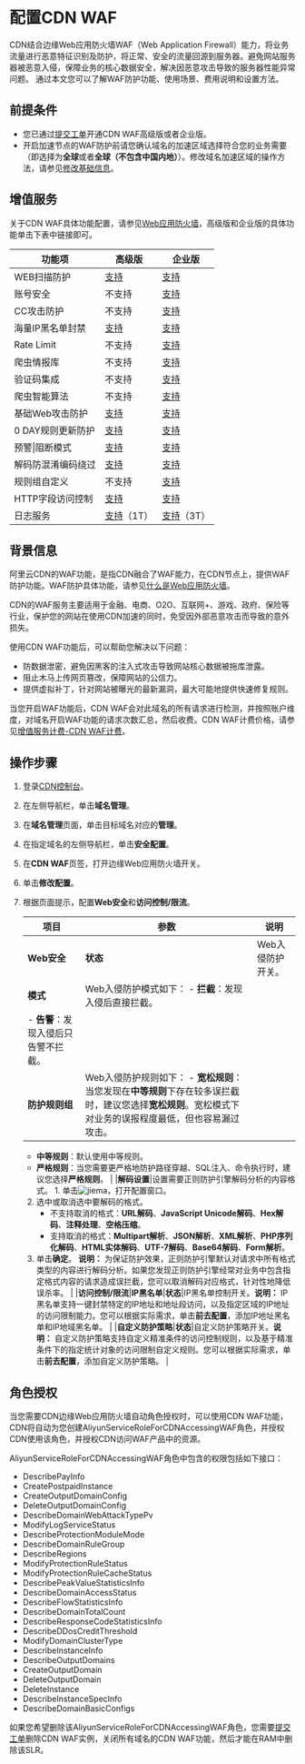 # 配置CDN WAF

CDN结合边缘Web应用防火墙WAF（Web Application Firewall）能力，将业务流量进行恶意特征识别及防护，将正常、安全的流量回源到服务器。避免网站服务器被恶意入侵，保障业务的核心数据安全，解决因恶意攻击导致的服务器性能异常问题。 通过本文您可以了解WAF防护功能、使用场景、费用说明和设置方法。

## 前提条件

-   您已通过[提交工单](https://workorder-intl.console.aliyun.com/?spm=5176.2020520001.aliyun_topbar.18.dbd44bd3e4f845#/ticket/createIndex)开通CDN WAF高级版或者企业版。
-   开启加速节点的WAF防护前请您确认域名的加速区域选择符合您的业务需要（即选择为**全球**或者**全球（不包含中国内地）**）。修改域名加速区域的操作方法，请参见[修改基础信息](/intl.zh-CN/域名管理/基本配置/修改基础信息.md)。

## 增值服务

关于CDN WAF具体功能配置，请参见[Web应用防火墙](https://www.alibabacloud.com/help/zh/product/28515.htm)，高级版和企业版的具体功能单击下表中链接即可。

|功能项|高级版|企业版|
|---|---|---|
|WEB扫描防护|[支持](https://www.alibabacloud.com/help/zh/doc-detail/147717.htm)|[支持](https://www.alibabacloud.com/help/zh/doc-detail/147717.htm)|
|账号安全|不支持|[支持](https://www.alibabacloud.com/help/zh/doc-detail/147940.htm)|
|CC攻击防护|不支持|[支持](https://www.alibabacloud.com/help/zh/doc-detail/147594.htm)|
|海量IP黑名单封禁|[支持](https://www.alibabacloud.com/help/zh/doc-detail/147687.htm)|[支持](https://www.alibabacloud.com/help/zh/doc-detail/147687.htm)|
|Rate Limit|不支持|[支持](https://www.alibabacloud.com/help/zh/doc-detail/147937.htm)|
|爬虫情报库|不支持|[支持](https://www.alibabacloud.com/help/zh/doc-detail/159911.htm)|
|验证码集成|不支持|[支持](https://www.alibabacloud.com/help/zh/doc-detail/147937.htm)|
|爬虫智能算法|不支持|[支持](https://www.alibabacloud.com/help/zh/doc-detail/159910.htm)|
|基础Web攻击防护|[支持](https://www.alibabacloud.com/help/zh/doc-detail/147592.htm)|[支持](https://www.alibabacloud.com/help/zh/doc-detail/147592.htm)|
|0 DAY规则更新防护|[支持](https://www.alibabacloud.com/help/zh/doc-detail/147592.htm)|[支持](https://www.alibabacloud.com/help/zh/doc-detail/147592.htm)|
|预警\|阻断模式|[支持](https://www.alibabacloud.com/help/zh/doc-detail/147592.htm)|[支持](https://www.alibabacloud.com/help/zh/doc-detail/147592.htm)|
|解码防混淆编码绕过|[支持](https://www.alibabacloud.com/help/zh/doc-detail/147592.htm)|[支持](https://www.alibabacloud.com/help/zh/doc-detail/147592.htm)|
|规则组自定义|不支持|[支持](https://www.alibabacloud.com/help/zh/doc-detail/99477.htm)|
|HTTP字段访问控制|[支持](https://www.alibabacloud.com/help/zh/doc-detail/42780.htm)|[支持](https://www.alibabacloud.com/help/zh/doc-detail/42780.htm)|
|日志服务|[支持](https://www.alibabacloud.com/help/zh/doc-detail/95078.htm)（1T）|[支持](https://www.alibabacloud.com/help/zh/doc-detail/95078.htm)（3T）|

## 背景信息

阿里云CDN的WAF功能，是指CDN融合了WAF能力，在CDN节点上，提供WAF防护功能。WAF防护具体功能，请参见[什么是Web应用防火墙](/intl.zh-CN/产品简介/什么是Web应用防火墙.md)。

CDN的WAF服务主要适用于金融、电商、O2O、互联网+、游戏、政府、保险等行业，保护您的网站在使用CDN加速的同时，免受因外部恶意攻击而导致的意外损失。

使用CDN WAF功能后，可以帮助您解决以下问题：

-   防数据泄密，避免因黑客的注入式攻击导致网站核心数据被拖库泄露。
-   阻止木马上传网页篡改，保障网站的公信力。
-   提供虚拟补丁，针对网站被曝光的最新漏洞，最大可能地提供快速修复规则。

当您开启WAF功能后，CDN WAF会对此域名的所有请求进行检测，并按照账户维度，对域名开启WAF功能的请求次数汇总，然后收费。CDN WAF计费价格，请参见[增值服务计费-CDN WAF计费](https://www.aliyun.com/price/product?spm=a2c4g.11186623.2.10.1b444ee22Dxy8y#/cdn/detail)。

## 操作步骤

1.  登录[CDN控制台](https://cdn.console.aliyun.com)。

2.  在左侧导航栏，单击**域名管理**。

3.  在**域名管理**页面，单击目标域名对应的**管理**。

4.  在指定域名的左侧导航栏，单击**安全配置**。

5.  在**CDN WAF**页签，打开边缘Web应用防火墙开关。

6.  单击**修改配置**。

7.  根据页面提示，配置**Web安全**和**访问控制/限流**。

    |项目|参数|说明|
    |--|--|--|
    |**Web安全**|**状态**|Web入侵防护开关。|
    |**模式**|Web入侵防护模式如下：    -   **拦截**：发现入侵后直接拦截。
    -   **告警**：发现入侵后只告警不拦截。 |
    |**防护规则组**|Web入侵防护规则如下：    -   **宽松规则**：当您发现在**中等规则**下存在较多误拦截时，建议您选择**宽松规则**。宽松模式下对业务的误报程度最低，但也容易漏过攻击。
    -   **中等规则**：默认使用中等规则。
    -   **严格规则**：当您需要更严格地防护路径穿越、SQL注入、命令执行时，建议您选择**严格规则**。 |
    |**解码设置**|设置需要正则防护引擎解码分析的内容格式。    1.  单击![jiema](https://static-aliyun-doc.oss-accelerate.aliyuncs.com/assets/img/zh-CN/3506924061/p178440.png)，打开配置窗口。
    2.  选中或取消选中要解码的格式。
        -   不支持取消的格式：**URL解码**、**JavaScript Unicode解码**、**Hex解码**、**注释处理**、**空格压缩**。
        -   支持取消的格式：**Multipart解析**、**JSON解析**、**XML解析**、**PHP序列化解码**、**HTML实体解码**、**UTF-7解码**、**Base64解码**、**Form解析**。
    3.  单击**确定**。
**说明：** 为保证防护效果，正则防护引擎默认对请求中所有格式类型的内容进行解码分析。如果您发现正则防护引擎经常对业务中包含指定格式内容的请求造成误拦截，您可以取消解码对应格式，针对性地降低误杀率。 |
    |**访问控制/限流**|**IP黑名单**|**状态**|IP黑名单控制开关。**说明：** IP黑名单支持一键封禁特定的IP地址和地址段访问，以及指定区域的IP地址的访问限制能力。您可以根据实际需求，单击**前去配置**，添加IP地址黑名单和IP地域黑名单。 |
    |**自定义防护策略**|**状态**|自定义防护策略开关。**说明：** 自定义防护策略支持自定义精准条件的访问控制规则，以及基于精准条件下的指定统计对象的访问限制自定义规则。您可以根据实际需求，单击**前去配置**，添加自定义防护策略。 |


## 角色授权

当您需要CDN边缘Web应用防火墙自动角色授权时，可以使用CDN WAF功能，CDN将自动为您创建AliyunServiceRoleForCDNAccessingWAF角色，并授权CDN使用该角色，并授权CDN访问WAF产品中的资源。

AliyunServiceRoleForCDNAccessingWAF角色中包含的权限包括如下接口：

-   DescribePayInfo
-   CreatePostpaidInstance
-   CreateOutputDomainConfig
-   DeleteOutputDomainConfig
-   DescribeDomainWebAttackTypePv
-   ModifyLogServiceStatus
-   DescribeProtectionModuleMode
-   DescribeDomainRuleGroup
-   DescribeRegions
-   ModifyProtectionRuleStatus
-   ModifyProtectionRuleCacheStatus
-   DescribePeakValueStatisticsInfo
-   DescribeDomainAccessStatus
-   DescribeFlowStatisticsInfo
-   DescribeDomainTotalCount
-   DescribeResponseCodeStatisticsInfo
-   DescribeDDosCreditThreshold
-   ModifyDomainClusterType
-   DescribeInstanceInfo
-   DescribeOutputDomains
-   CreateOutputDomain
-   DeleteOutputDomain
-   DeleteInstance
-   DescribeInstanceSpecInfo
-   DescribeDomainBasicConfigs

如果您希望删除该AliyunServiceRoleForCDNAccessingWAF角色，您需要[提交工单](https://workorder-intl.console.aliyun.com/?spm=5176.2020520001.aliyun_topbar.18.dbd44bd3e4f845#/ticket/createIndex)删除CDN WAF实例，关闭所有域名的CDN WAF功能，然后才能在RAM中删除该SLR。

